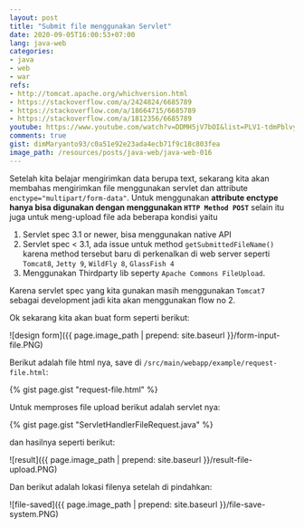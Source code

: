 ```yaml
---
layout: post
title: "Submit file menggunakan Servlet"
date: 2020-09-05T16:00:53+07:00
lang: java-web
categories:
- java
- web
- war
refs: 
- http://tomcat.apache.org/whichversion.html
- https://stackoverflow.com/a/2424824/6685789
- https://stackoverflow.com/a/18664715/6685789
- https://stackoverflow.com/a/1812356/6685789
youtube: https://www.youtube.com/watch?v=DDMH5jV7bOI&list=PLV1-tdmPblvyaCTcYR9u7k4G24uVDZT0v&index=15
comments: true
gist: dimMaryanto93/c0a51e92e23ada4ecb71f9c18c803fea
image_path: /resources/posts/java-web/java-web-016
---
```


Setelah kita belajar mengirimkan data berupa text, sekarang kita akan membahas mengirimkan file menggunakan servlet dan attribute `enctype="multipart/form-data"`. Untuk menggunakan **attribute enctype hanya bisa digunakan dengan menggunakan `HTTP Method POST`** selain itu juga untuk meng-upload file ada beberapa kondisi yaitu 

1. Servlet spec 3.1 or newer, bisa menggunakan native API
2. Servlet spec < 3.1, ada issue untuk method `getSubmittedFileName()` karena method tersebut baru di perkenalkan di web server seperti `Tomcat8`, `Jetty 9`, `WildFly 8`, `GlassFish 4`
3. Menggunakan Thirdparty lib seperty `Apache Commons FileUpload`.

Karena servlet spec yang kita gunakan masih menggunakan `Tomcat7` sebagai development jadi kita akan menggunakan flow no 2.

Ok sekarang kita akan buat form seperti berikut:

![design form]({{ page.image_path | prepend: site.baseurl }}/form-input-file.PNG)

Berikut adalah file html nya, save di `/src/main/webapp/example/request-file.html`:

{% gist page.gist "request-file.html" %}

Untuk memproses file upload berikut adalah servlet nya:

{% gist page.gist "ServletHandlerFileRequest.java" %}

dan hasilnya seperti berikut:

![result]({{ page.image_path | prepend: site.baseurl }}/result-file-upload.PNG)

Dan berikut adalah lokasi filenya setelah di pindahkan:

![file-saved]({{ page.image_path | prepend: site.baseurl }}/file-save-system.PNG)